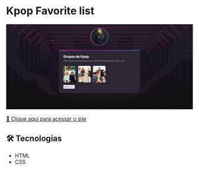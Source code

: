 # Kpop Favorite list

![preview](./.github/preview.jpeg)

[🔗 Clique aqui para acessar o site](https://strawnico.github.io/)

## 🛠️ Tecnologias 

- HTML
- CSS